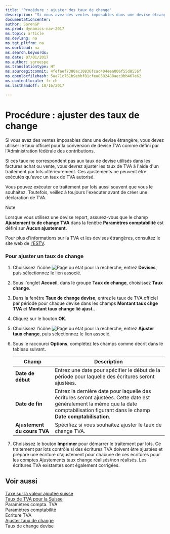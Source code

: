 ```yaml
---
title: "Procédure : ajuster des taux de change"
description: "Si vous avez des ventes imposables dans une devise étrangère, vous devez utiliser le taux officiel pour la conversion de devise TVA comme défini par l'Administration fédérale des contributions."
documentationcenter: 
author: SorenGP
ms.prod: dynamics-nav-2017
ms.topic: article
ms.devlang: na
ms.tgt_pltfrm: na
ms.workload: na
ms.search.keywords: 
ms.date: 07/01/2017
ms.author: sgroespe
ms.translationtype: HT
ms.sourcegitcommit: 4fefaef7380ac10836fcac404eea006f55d8556f
ms.openlocfilehash: 5aa71c751b9ebbf81cfea8582488aec9bb467e62
ms.contentlocale: fr-ch
ms.lasthandoff: 10/16/2017

---
```

# <a name="how-to-adjust-exchange-rates"></a>Procédure : ajuster des taux de change
Si vous avez des ventes imposables dans une devise étrangère, vous devez utiliser le taux officiel pour la conversion de devise TVA comme défini par l'Administration fédérale des contributions.  
  
 Si ces taux ne correspondent pas aux taux de devise utilisés dans les factures achat ou vente, vous devrez ajuster les taux de TVA à l'aide d'un traitement par lots ultérieurement. Ces ajustements ne peuvent être exécutés qu'avec un taux de TVA autorisé.  
  
 Vous pouvez exécuter ce traitement par lots aussi souvent que vous le souhaitez. Toutefois, veillez à toujours l'exécuter avant de créer une déclaration de TVA.  
  
> [!NOTE]  
>  Lorsque vous utilisez une devise report, assurez-vous que le champ **Ajustement tx de change TVA** dans la fenêtre **Paramètres comptabilité** est défini sur **Aucun ajustement**.  
  
 Pour plus d'informations sur la TVA et les devises étrangères, consultez le site web de [l'ESTV](http://go.microsoft.com/fwlink/?LinkId=285999).  
  
### <a name="to-adjust-an-exchange-rate"></a>Pour ajuster un taux de change  
  
1.  Choisissez l'icône ![Page ou état pour la recherche](media/ui-search/search_small.png "icône Page ou état pour la recherche"), entrez **Devises**, puis sélectionnez le lien associé.  
  
2.  Sous l'onglet **Accueil**, dans le groupe **Taux de change**, choisissez **Taux change**.  
  
3.  Dans la fenêtre **Taux de change devise**, entrez le taux de TVA officiel par période pour chaque devise dans les champs **Montant taux chge TVA** et **Montant taux change lié ajust.**.  
  
4.  Cliquez sur le bouton **OK**.  
  
5.  Choisissez l'icône ![Page ou état pour la recherche](media/ui-search/search_small.png "icône Page ou état pour la recherche"), entrez **Ajuster taux change**, puis sélectionnez le lien associé.  
  
6.  Sous le raccourci **Options**, complétez les champs comme décrit dans le tableau suivant.   
  
    |Champ|Description|  
    |---------------------------------|---------------------------------------|  
    |**Date de début**|Entrez une date pour spécifier le début de la période pour laquelle des écritures seront ajustées.|  
    |**Date de fin**|Entrez la dernière date pour laquelle des écritures seront ajustées. Cette date est généralement la même que la date comptabilisation figurant dans le champ **Date comptabilisation**.|  
    |**Ajustement du cours TVA**|Spécifiez si vous souhaitez ajuster le taux de change TVA.|  
  
7.  Choisissez le bouton **Imprimer** pour démarrer le traitement par lots. Ce traitement par lots contrôle si des écritures TVA doivent être ajustées et prépare une écriture d'ajustement pour chacune de ces écritures pour les comptes Ajustements taux change réalisés/non réalisés. Les écritures TVA existantes sont également corrigées.  
  
## <a name="see-also"></a>Voir aussi  
 [Taxe sur la valeur ajoutée suisse](swiss-value-added-tax.md)   
 [Taux de TVA pour la Suisse](vat-rates-for-switzerland.md)   
 Paramètres compta. TVA   
 Paramètres comptabilité   
 Ecriture TVA   
 [Ajuster taux de change](-$-b_595-adjust-exchange-rates-$.md)   
 Taux de change devise
